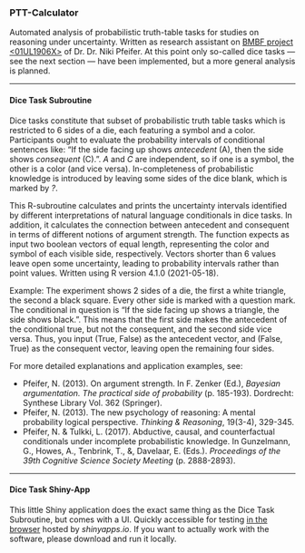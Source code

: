### PTT-Calculator

Automated analysis of probabilistic truth-table tasks for studies on reasoning under uncertainty. Written as research assistant on [BMBF project <01UL1906X>](https://homepages.uni-regensburg.de/~pfn23853/LogWissUns.html) of Dr. Dr. Niki Pfeifer. At this point only so-called dice tasks — see the next section — have been implemented, but a more general analysis is planned.

***
#### Dice Task Subroutine
Dice tasks constitute that subset of probabilistic truth table tasks which is restricted to 6 sides of a die, each featuring a symbol and a color. Participants ought to evaluate the probability intervals of conditional sentences like: “If the side facing up shows *antecedent* (A), then the side shows *consequent* (C).”. *A* and *C* are independent, so if one is a symbol, the other is a color (and vice versa). In-completeness of probabilistic knowledge is introduced by leaving some sides of the dice blank, which is marked by *?*.

This R-subroutine calculates and prints the uncertainty intervals identified by different interpretations of natural language conditionals in dice tasks. In addition, it calculates the connection between antecedent and consequent in terms of different notions of argument strength. The function expects as input two boolean vectors of equal length, representing the color and symbol of each visible side, respectively. Vectors shorter than 6 values leave open some uncertainty, leading to probability intervals rather than point values. Written using R version 4.1.0 (2021-05-18).

Example: The experiment shows 2 sides of a die, the first a white triangle, the second a black square. Every other side is marked with a question mark. The conditional in question is “If the side facing up shows a triangle, the side shows black.”. This means that the first side makes the antecedent of the conditional true, but not the consequent, and the second side vice versa. Thus, you input (True, False) as the antecedent vector, and (False, True) as the consequent vector, leaving open the remaining four sides.

For more detailed explanations and application examples, see:
* Pfeifer, N. (2013). On argument strength. In F. Zenker (Ed.), *Bayesian argumentation. The practical side of probability* (p. 185-193). Dordrecht: Synthese Library Vol. 362 (Springer).
* Pfeifer, N. (2013). The new psychology of reasoning: A mental probability logical perspective. *Thinking & Reasoning*, 19(3-4), 329-345.
* Pfeifer, N. & Tulkki, L. (2017). Abductive, causal, and counterfactual conditionals under incomplete probabilistic knowledge. In Gunzelmann, G., Howes, A., Tenbrink, T., &, Davelaar, E. (Eds.). *Proceedings of the 39th Cognitive Science Society Meeting* (p. 2888-2893).

***
#### Dice Task Shiny-App
This little Shiny application does the exact same thing as the Dice Task Subroutine, but comes with a UI. Quickly accessible for testing [in the browser](https://leon-schoeppl.shinyapps.io/dicetaskshiny/) hosted by *shinyapps.io*. If you want to actually work with the software, please download and run it locally.
